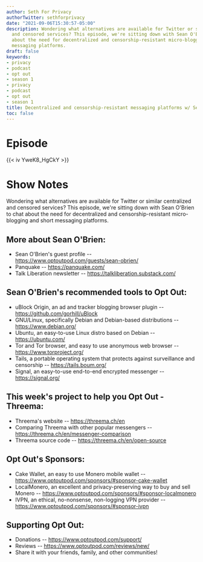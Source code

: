 ```yaml
---
author: Seth For Privacy
authorTwitter: sethforprivacy
date: "2021-09-06T15:30:57-05:00"
description: Wondering what alternatives are available for Twitter or similar centralized
  and censored services? This episode, we're sitting down with Sean O'Brien to chat
  about the need for decentralized and censorship-resistant micro-blogging and short
  messaging platforms.
draft: false
keywords:
- privacy
- podcast
- opt out
- season 1
- privacy
- podcast
- opt out
- season 1
title: Decentralized and censorship-resistant messaging platforms w/ Sean O'Brien
toc: false
---
```


# Episode

<div id="buzzsprout-player-9149752"></div><script src="https://www.buzzsprout.com/1790481/9149752-decentralized-and-censorship-resistant-messaging-platforms-w-sean-o-brien.js?container_id=buzzsprout-player-9149752&player=small" type="text/javascript" charset="utf-8"></script>

{{< iv YweK8_HgCkY >}}

# Show Notes

Wondering what alternatives are available for Twitter or similar centralized and censored services? This episode, we're sitting down with Sean O'Brien to chat about the need for decentralized and censorship-resistant micro-blogging and short messaging platforms.

## More about Sean O'Brien:

- Sean O'Brien's guest profile -- https://www.optoutpod.com/guests/sean-obrien/
- Panquake -- https://panquake.com/
- Talk Liberation newsletter -- https://talkliberation.substack.com/

## Sean O'Brien's recommended tools to Opt Out:

- uBlock Origin, an ad and tracker blogging browser plugin -- https://github.com/gorhill/uBlock
- GNU/Linux, specifically Debian and Debian-based distributions -- https://www.debian.org/
- Ubuntu, an easy-to-use Linux distro based on Debian -- https://ubuntu.com/
- Tor and Tor browser, and easy to use anonymous web browser -- https://www.torproject.org/
- Tails, a portable operating system that protects against surveillance and censorship -- https://tails.boum.org/
- Signal, an easy-to-use end-to-end encrypted messenger -- https://signal.org/

## This week's project to help you Opt Out - Threema:

- Threema's website -- https://threema.ch/en
- Comparing Threema with other popular messengers -- https://threema.ch/en/messenger-comparison
- Threema source code -- https://threema.ch/en/open-source

## Opt Out's Sponsors:

- Cake Wallet, an easy to use Monero mobile wallet -- https://www.optoutpod.com/sponsors/#sponsor-cake-wallet
- LocalMonero, an excellent and privacy-preserving way to buy and sell Monero -- https://www.optoutpod.com/sponsors/#sponsor-localmonero
- IVPN, an ethical, no-nonsense, non-logging VPN provider -- https://www.optoutpod.com/sponsors/#sponsor-ivpn

## Supporting Opt Out:

- Donations -- https://www.optoutpod.com/support/
- Reviews -- https://www.optoutpod.com/reviews/new/
- Share it with your friends, family, and other communities!
